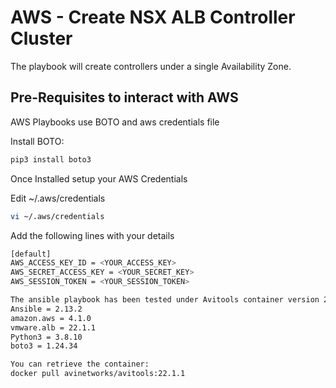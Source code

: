 # AWS - Create NSX ALB Controller Cluster

The playbook will create controllers under a single Availability Zone.

## Pre-Requisites to interact with AWS

AWS Playbooks use BOTO and aws credentials file

Install BOTO:
```bash
pip3 install boto3
```

Once Installed setup your AWS Credentials

Edit ~/.aws/credentials
```bash
vi ~/.aws/credentials
```

Add the following lines with your details
```bash
[default]
AWS_ACCESS_KEY_ID = <YOUR_ACCESS_KEY>
AWS_SECRET_ACCESS_KEY = <YOUR_SECRET_KEY>
AWS_SESSION_TOKEN = <YOUR_SESSION_TOKEN>

The ansible playbook has been tested under Avitools container version 22.1.1 with the following software packages:
Ansible = 2.13.2
amazon.aws = 4.1.0
vmware.alb = 22.1.1
Python3 = 3.8.10
boto3 = 1.24.34

You can retrieve the container:
docker pull avinetworks/avitools:22.1.1
```